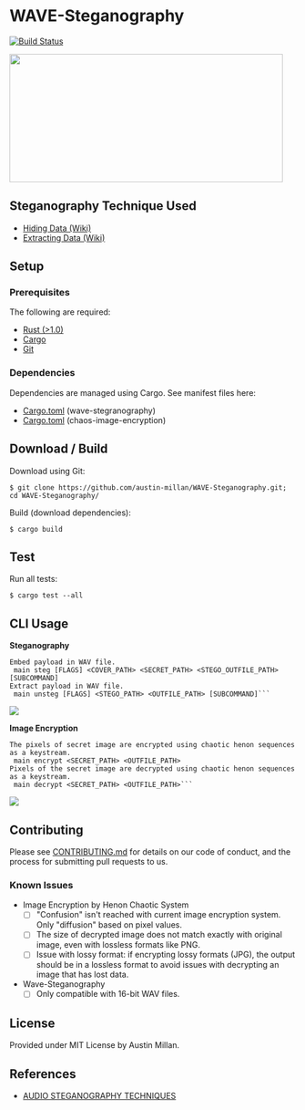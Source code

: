 
# WAVE-Steganography

[![Build Status](https://travis-ci.org/austin-millan/WAVE-Steganography.svg?branch=master)](https://travis-ci.org/austin-millan/WAVE-Steganography)

<img src="https://cdn-images-1.medium.com/max/1400/1*dQyfOpFWmSxrmdOcQgW6OQ.jpeg" width="480" height="225">


## Steganography Technique Used

- [Hiding Data (Wiki)](https://github.com/austin-millan/WAVE-Steganography/wiki/Embedding)
- [Extracting Data (Wiki)](https://github.com/austin-millan/WAVE-Steganography/wiki/Extracting)

## Setup
### Prerequisites
The following are required:
* [Rust (>1.0)](https://www.rust-lang.org/en-US/install.html)
* [Cargo](https://doc.rust-lang.org/cargo/)
* [Git](https://git-scm.com/downloads)


### Dependencies
Dependencies are managed using Cargo. See manifest files here:
- [Cargo.toml](https://github.com/austin-millan/WAVE-Steganography/blob/master/Cargo.toml) (wave-stegranography)
- [Cargo.toml](https://github.com/austin-millan/WAVE-Steganography/blob/master/src/chaos_image_encryption/Cargo.toml) (chaos-image-encryption)

## Download / Build

Download using Git:

`$ git clone https://github.com/austin-millan/WAVE-Steganography.git; cd WAVE-Steganography/`

Build (download dependencies):

`$ cargo build`

## Test

Run all tests:

`$ cargo test --all`


## CLI Usage

**Steganography**

```
Embed payload in WAV file.
 main steg [FLAGS] <COVER_PATH> <SECRET_PATH> <STEGO_OUTFILE_PATH> [SUBCOMMAND]
Extract payload in WAV file.
 main unsteg [FLAGS] <STEGO_PATH> <OUTFILE_PATH> [SUBCOMMAND]```
```

![](https://media.giphy.com/media/5ZZEwBseTuDOyk8Jno/giphy.gif)


**Image Encryption**
```
The pixels of secret image are encrypted using chaotic henon sequences as a keystream.
 main encrypt <SECRET_PATH> <OUTFILE_PATH>
Pixels of the secret image are decrypted using chaotic henon sequences as a keystream.
 main decrypt <SECRET_PATH> <OUTFILE_PATH>```
```

![](hhttps://media.giphy.com/media/2wY05371NGffqtpa9K/giphy.gif)


## Contributing
Please see
[CONTRIBUTING.md](https://github.com/austin-millan/WAVE-Steganography/blob/master/CONTRIBUTING.md) for details on our code of conduct, and the process for submitting pull requests to us.

### Known Issues

- Image Encryption by Henon Chaotic System
    - [ ] "Confusion" isn't reached with current image encryption system. Only "diffusion" based on pixel values.
    - [ ] The size of decrypted image does not match exactly with original image, even with lossless formats like PNG.
    - [ ] Issue with lossy format: if encrypting lossy formats (JPG),
    the output should be in a lossless format to avoid issues with decrypting an image that has lost data.

- Wave-Steganography
    - [ ] Only compatible with 16-bit WAV files.

## License

Provided under MIT License by Austin Millan.

## References

* [AUDIO STEGANOGRAPHY TECHNIQUES](http://shodhganga.inflibnet.ac.in/bitstream/10603/147552/14/14_chapter%205.pdf)